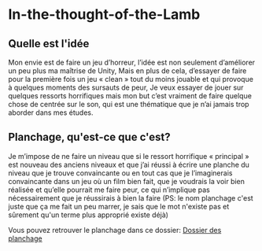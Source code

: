 # In-the-thought-of-the-Lamb

## Quelle est l'idée

Mon envie est de faire un jeu d’horreur, l’idée est non seulement d’améliorer un peu plus ma maîtrise de Unity,
Mais en plus de cela, d’essayer de faire pour la première fois un jeu « clean » tout du moins jouable et qui provoque à quelques moments des sursauts de peur,
Je veux essayer de jouer sur quelques ressorts horrifiques mais mon but c’est vraiment de faire quelque chose de centrée sur le son, qui est une thématique que je n’ai jamais trop aborder dans mes études.



## Planchage, qu'est-ce que c'est?
Je m’impose de ne faire un niveau que si le ressort horrifique « principal » est nouveau des anciens niveaux et que j’ai réussi à écrire une planche du niveau que je trouve convaincante ou en tout cas que je l’imaginerais convaincante dans un jeu où un film bien fait, que je voudrais la voir bien réalisée et qu’elle pourrait me faire peur, ce qui n’implique pas nécessairement que je réussirais à bien la faire
(PS: le nom planchage c'est juste que ça me fait un peu marrer, je sais que le mot n'existe pas et sûrement qu'un terme plus approprié existe déjà)

Vous pouvez retrouver le planchage dans ce dossier:  [Dossier des planchage](Planchage_Niveau/)
